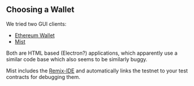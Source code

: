 ## Choosing a Wallet

We tried two GUI clients:

* [Ethereum Wallet](https://ethereum-wallet.net/)
* [Mist](https://github.com/ethereum/mist)

Both are HTML based \(Electron?\) applications, which apparently use a similar code base which also seems to be similarly buggy.

Mist includes the [Remix-IDE](https://github.com/ethereum/remix) and automatically links the testnet to your test contracts for debugging them.

